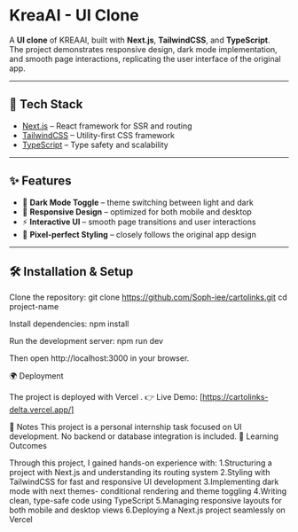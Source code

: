# KreaAI - UI Clone

A **UI clone** of KREAAI, built with **Next.js**, **TailwindCSS**, and **TypeScript**.  
The project demonstrates responsive design, dark mode implementation, and smooth page interactions, replicating the user interface of the original app.

---

## 🚀 Tech Stack
- [Next.js](https://nextjs.org/) – React framework for SSR and routing  
- [TailwindCSS](https://tailwindcss.com/) – Utility-first CSS framework  
- [TypeScript](https://www.typescriptlang.org/) – Type safety and scalability  

---

## ✨ Features
- 🌙 **Dark Mode Toggle** – theme switching between light and dark  
- 📱 **Responsive Design** – optimized for both mobile and desktop  
- ⚡ **Interactive UI** – smooth page transitions and user interactions  
- 🎨 **Pixel-perfect Styling** – closely follows the original app design  

---

## 🛠️ Installation & Setup

Clone the repository:
git clone https://github.com/Soph-iee/cartolinks.git
cd project-name

Install dependencies:
npm install

Run the development server:
npm run dev

Then open http://localhost:3000 in your browser.

🌍 Deployment

The project is deployed with Vercel
.
👉 Live Demo: [https://cartolinks-delta.vercel.app/]

📌 Notes
This project is a personal internship task focused on UI development.
No backend or database integration is included.
🎯 Learning Outcomes

Through this project, I gained hands-on experience with:
1.Structuring a project with Next.js and understanding its routing system
2.Styling with TailwindCSS for fast and responsive UI development
3.Implementing dark mode with next themes- conditional rendering and theme toggling
4.Writing clean, type-safe code using TypeScript
5.Managing responsive layouts for both mobile and desktop views
6.Deploying a Next.js project seamlessly on Vercel